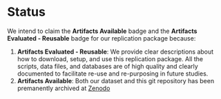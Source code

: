 # Status

We intend to claim the **Artifacts Available** badge and the **Artifacts Evaluated - Reusable** badge for our replication package because:

1. **Artifacts Evaluated - Reusable**: We provide clear descriptions about how to download, setup, and use this replication package. All the scripts, data files, and databases are of high quality and clearly documented to facilitate re-use and re-purposing in future studies.
2. **Artifacts Available**: Both our dataset and this git repository has been premanently archived at [Zenodo](https://doi.org/10.5281/zenodo.4816753)
